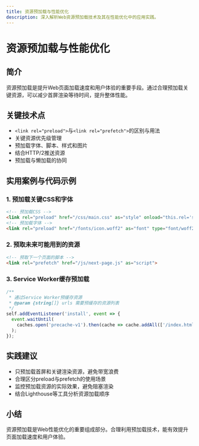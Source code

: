 ```yaml
---
title: 资源预加载与性能优化
description: 深入解析Web资源预加载技术及其在性能优化中的应用实践。
---
```


# 资源预加载与性能优化

## 简介

资源预加载是提升Web页面加载速度和用户体验的重要手段。通过合理预加载关键资源，可以减少首屏渲染等待时间，提升整体性能。

## 关键技术点

- `<link rel="preload">`与`<link rel="prefetch">`的区别与用法
- 关键资源优先级管理
- 预加载字体、脚本、样式和图片
- 结合HTTP/2推送资源
- 预加载与懒加载的协同

## 实用案例与代码示例

### 1. 预加载关键CSS和字体

```html
<!-- 预加载CSS -->
<link rel="preload" href="/css/main.css" as="style" onload="this.rel='stylesheet'">
<!-- 预加载字体 -->
<link rel="preload" href="/fonts/icon.woff2" as="font" type="font/woff2" crossorigin>
```

### 2. 预取未来可能用到的资源

```html
<!-- 预取下一个页面的脚本 -->
<link rel="prefetch" href="/js/next-page.js" as="script">
```

### 3. Service Worker缓存预加载

```js
/**
 * 通过Service Worker预缓存资源
 * @param {string[]} urls 需要预缓存的资源列表
 */
self.addEventListener('install', event => {
  event.waitUntil(
    caches.open('precache-v1').then(cache => cache.addAll(['/index.html', '/main.css', '/main.js']))
  );
});
```

## 实践建议

- 只预加载首屏和关键渲染资源，避免带宽浪费
- 合理区分preload与prefetch的使用场景
- 监控预加载资源的实际效果，避免阻塞渲染
- 结合Lighthouse等工具分析资源加载顺序

## 小结

资源预加载是Web性能优化的重要组成部分。合理利用预加载技术，能有效提升页面加载速度和用户体验。 